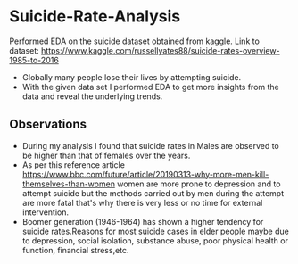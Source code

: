 # Suicide-Rate-Analysis
Performed EDA on the suicide dataset obtained from kaggle.
Link to dataset: https://www.kaggle.com/russellyates88/suicide-rates-overview-1985-to-2016

* Globally many people lose their lives by attempting suicide. 
* With the given data set I performed EDA to get more insights from the data and reveal the underlying trends.

## Observations
* During my analysis I found that suicide rates in Males are observed to be higher than that of females over the years. 
* As per this reference article https://www.bbc.com/future/article/20190313-why-more-men-kill-themselves-than-women women are more prone to depression and to attempt suicide but the methods carried out by men during the attempt are more fatal that's why there is very less or no time for external intervention.
* Boomer generation (1946-1964) has shown a higher tendency for suicide rates.Reasons for most suicide cases in elder people maybe due to depression, social isolation, substance abuse, poor physical health or function, financial stress,etc.



